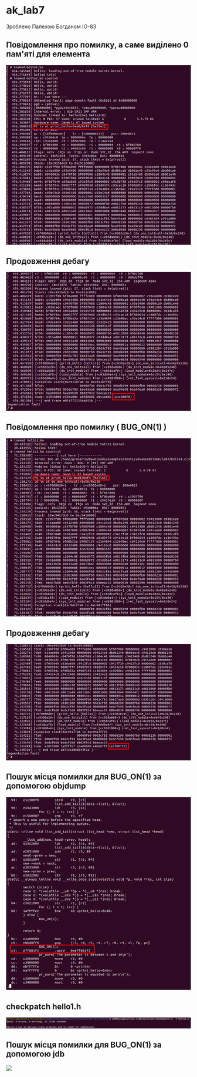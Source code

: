 # ak_lab7
Зроблено Палехою Богданом ІО-83
## Повідомлення про помилку, а саме виділено 0 пам'яті для елемента

![](https://github.com/Gronario/ak_lab7/blob/main/Screenshots/4.png)

## Продовження дебагу

![](https://github.com/Gronario/ak_lab7/blob/main/Screenshots/5.png)

## Повідомлення про помилку ( BUG_ON(1) )

![](https://github.com/Gronario/ak_lab7/blob/main/Screenshots/6.png)

## Продовження дебагу

![](https://github.com/Gronario/ak_lab7/blob/main/Screenshots/7.png)

## Пошук місця помилки для BUG_ON(1) за допомогою objdump

![](https://github.com/Gronario/ak_lab7/blob/main/Screenshots/8.png)



## checkpatch hello1.h

![](https://github.com/Gronario/ak_lab7/blob/main/Screenshots/3.png)

## Пошук місця помилки для BUG_ON(1) за допомогою jdb

![](https://github.com/biriusthebest/AK-Lab-7/tree/main/Screenshots/9.png)
